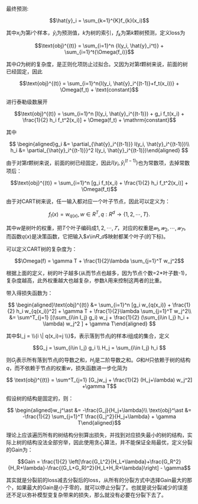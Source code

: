 最终预测:

$$\hat{y}_i = \sum_{k=1}^{K}f_{k}(x_i)$$

其中$x_i$为第$i$个样本，$\hat{y}_i$为预测值，$k$为树的索引，$f_k$为第$k$颗树预测，定义loss为

$$\text{obj}^{(t)} = \sum_{i=1}^n {l(y_i, \hat{y}_i^t)} + \sum_{i=1}^t{\Omega(f_i)}$$

其中$\Omega$为树的复杂度，是正则化项防止过拟合。又因为对第$t$颗树来说，前面的树已经固定，因此

$$\text{obj}^{(t)} = \sum_{i=1}^n{l(y_i, \hat{y}_i^{(t-1)}+f_t(x_i))} + \Omega(f_t) + \text{constant}$$

进行泰勒级数展开

$$\text{obj}^{(t)} = \sum_{i=1}^n [l(y_i, \hat{y}_i^{(t-1)}) + g_i f_t(x_i) + \frac{1}{2} h_i f_t^2(x_i)] + \Omega(f_t) + \mathrm{constant}$$

其中

$$
\begin{aligned}g_i &= \partial_{\hat{y}_i^{(t-1)}} l(y_i, \hat{y}_i^{(t-1)})\\
h_i &= \partial_{\hat{y}_i^{(t-1)}}^2 l(y_i, \hat{y}_i^{(t-1)})\end{aligned}
$$

由于对第$t$颗树来说，前面的树已经固定，因此$l(y_i, \hat{y}_i^{(t-1)})$也为常数项，去掉常数项后：

$$\text{obj}^{(t)} = \sum_{i=1}^n [g_i f_t(x_i) + \frac{1}{2} h_i f_t^2(x_i)] + \Omega(f_t)$$

由于对CART树来说，任一输入都对应一个叶子节点，因此可以定义为：

$$f_t(x) = w_{q(x)}, w \in R^T, q:R^d\rightarrow \{1,2,\cdots,T\} .$$

其中$w$是树叶的权重，把$T$个叶子编码成$1,2,\cdots,𝑇$，对应的权重是$𝑤_1,𝑤_2,\cdots,𝑤_𝑇$。而函数$q(x)$是决策函数，它把输入$𝑥\in𝑅_𝑑$映射都某个叶子(的下标)。

可以定义CART树的复杂度为：

$$\Omega(f) = \gamma T + \frac{1}{2}\lambda \sum_{j=1}^T w_j^2$$

根据上面的定义，树的叶子越多(从而节点也越多，因为节点个数=2*叶子数-1)，复杂度越高，此外权重越大也越复杂，参数$\lambda$用来控制这两者的比重。

带入得损失函数为：

$$
\begin{aligned}\text{obj}^{(t)} &= \sum_{i=1}^n [g_i w_{q(x_i)} + \frac{1}{2} h_i w_{q(x_i)}^2] + \gamma T + \frac{1}{2}\lambda \sum_{j=1}^T w_j^2\\
&= \sum^T_{j=1} [(\sum_{i\in I_j} g_i) w_j + \frac{1}{2} (\sum_{i\in I_j} h_i + \lambda) w_j^2 ] + \gamma T\end{aligned} 
$$

其中$I_j = \\{i \| q(x_i)=j \\}$，表示落到节点$j$的样本$i$组成的集合，定义

$$G_j = \sum_{i\in I_j} g_i \\ 
H_j = \sum_{i\in I_j} h_i
$$

则$G_j$表示所有落到节点$j$的导数之和，$H_j$是二阶导数之和。$G$和$H$只依赖于树的结构$q$，而不依赖于节点的权重$w$，损失函数进一步化简为

$$
\text{obj}^{(t)} = \sum^T_{j=1} [G_jw_j + \frac{1}{2} (H_j+\lambda) w_j^2] +\gamma T$$

假设树的结构是固定的，则：

$$
\begin{aligned}w_j^\ast &= -\frac{G_j}{H_j+\lambda}\\
\text{obj}^\ast &= -\frac{1}{2} \sum_{j=1}^T \frac{G_j^2}{H_j+\lambda} + \gamma T\end{aligned}$$


理论上应该遍历所有的树结构分别算出损失，并找到对应损失最小的树的结构，实际上树的结构没法全部穷举，因此使用贪心算法，并不能保证全局最优，定义分裂的Gain为：

$$Gain = \frac{1}{2} \left[\frac{G_L^2}{H_L+\lambda}+\frac{G_R^2}{H_R+\lambda}-\frac{(G_L+G_R)^2}{H_L+H_R+\lambda}\right] - \gamma$$


其实就是分裂前的loss减去分裂后的loss，从所有的分裂方式中选择Gain最大的那个，如果最大的Gain是小于零的，就可以停止分裂了。也就是说分裂减少的误差还不足以弥补模型变复杂带来的损失，那么就没有必要在分裂下去了。
